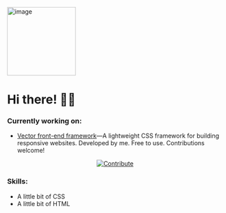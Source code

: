 <img width="160" height="160" alt="image" src="https://github.com/user-attachments/assets/eb150c32-8deb-4093-a931-c0b36a47e367" />


# Hi there! 👋🏻


### Currently working on:

- <a href="https://github.com/Micharl13/Vector-front-end-framework">Vector front-end framework</a>—A lightweight CSS framework for building responsive websites. Developed by me. Free to use.
Contributions welcome!
<p align="center">
  <a href="https://github.com/Micharl13/Vector-front-end-framework/blob/vDev/CONTRIBUTION.md">
    <img src="https://img.shields.io/badge/Contribute-here-brightgreen?style=for-the-badge&logo=github" alt="Contribute">
  </a>
</p>


### Skills:

- A little bit of CSS
- A little bit of HTML
<!--
**Micharl13/Micharl13** is a ✨ _special_ ✨ repository because its `README.md` (this file) appears on your GitHub profile.

Here are some ideas to get you started:

- 🔭 I’m currently working on ...
- 🌱 I’m currently learning ...
- 👯 I’m looking to collaborate on ...
- 🤔 I’m looking for help with ...
- 💬 Ask me about ...
- 📫 How to reach me: ...
- 😄 Pronouns: ...
- ⚡ Fun fact: ...
-->
